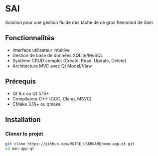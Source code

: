 # SAI

Solution pour une gestion fluide des tâche de ce gros flemmard de Sam

## Fonctionnalités

- Interface utilisateur intuitive
- Gestion de base de données SQLite/MySQL
- Système CRUD complet (Create, Read, Update, Delete)
- Architecture MVC avec Qt Model/View

## Prérequis

- Qt 6.x ou Qt 5.15+
- Compilateur C++ (GCC, Clang, MSVC)
- CMake 3.16+ ou qmake

## Installation

### Cloner le projet
```bash
git clone https://github.com/VOTRE_USERNAME/mon-app-qt.git
cd mon-app-qt
